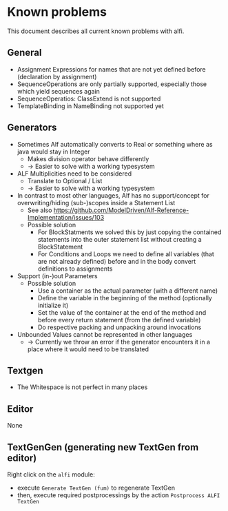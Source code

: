 # Known problems

This document describes all current known problems with alfi.

## General

- Assignment Expressions for names that are not yet defined before (declaration by assignment)
- SequenceOperations are only partially supported, especially those which yield sequences again
- SequenceOperatios: ClassExtend is not supported
- TemplateBinding in NameBinding not supported yet

## Generators

- Sometimes Alf automatically converts to Real or something where as java would stay in Integer
  - Makes division operator behave differently
  - -> Easier to solve with a working typesystem
- ALF Multiplicities need to be considered
  - Translate to Optional / List
  - -> Easier to solve with a working typesystem
- In contrast to most other languages, Alf has no support/concept for overwriting/hiding (sub-)scopes inside a Statement List
  - See also https://github.com/ModelDriven/Alf-Reference-Implementation/issues/103
  - Possible solution
    - For BlockStatments we solved this by just copying the contained statements into the outer statement list without creating a BlockStatement
    - For Conditions and Loops we need to define all variables (that are not already defined) before and in the body convert definitions to assignments
- Support (in-)out Parameters
  - Possible solution
    - Use a container as the actual parameter (with a different name)
    - Define the variable in the beginning of the method (optionally initialize it)
    - Set the value of the container at the end of the method and before every return statement (from the defined variable)
    - Do respective packing and unpacking around invocations
- Unbounded Values cannot be represented in other languages
  - -> Currently we throw an error if the generator encounters it in a place where it would need to be translated

## Textgen

- The Whitespace is not perfect in many places

## Editor

None

## TextGenGen (generating new TextGen from editor)

Right click on the `alfi` module:

- execute `Generate TextGen (fum)` to regenerate TextGen
- then, execute required postprocessings by the action `Postprocess ALFI TextGen`
